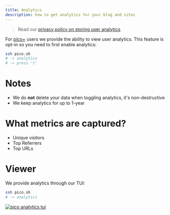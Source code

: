 ```yaml
---
title: Analytics
description: how to get analytics for your blog and sites
---
```


> Read our
> [privacy policy on storing user analytics](https://pico.sh/privacy#analytics).

For [pico+](/plus) users we provide the ability to view user analytics. This
feature is opt-in so you need to first enable analytics:

```bash
ssh pico.sh
# -> analytics
# -> press 't'
```

# Notes

- We do **not** delete your data when toggling analytics, it's non-destructive
- We keep analytics for up to 1-year

# What metrics are captured?

- Unique visitors
- Top Referrers
- Top URLs

# Viewer

We provide analytics through our TUI:

```bash
ssh pico.sh
# -> analytics
```

[![pico analytics tui](/analytics.png)](/analytics.png)
